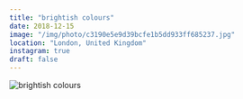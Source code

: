 ```yaml
---
title: "brightish colours"
date: 2018-12-15
image: "/img/photo/c3190e5e9d39bcfe1b5dd933ff685237.jpg"
location: "London, United Kingdom"
instagram: true
draft: false
---
```


![brightish colours](/img/photo/c3190e5e9d39bcfe1b5dd933ff685237.jpg)
